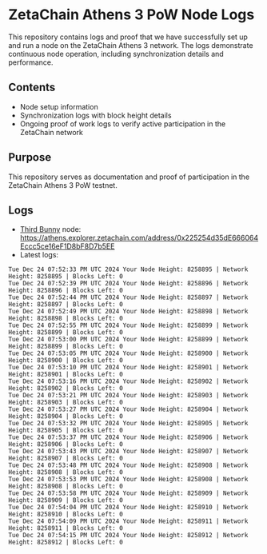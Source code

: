 # ZetaChain Athens 3 PoW Node Logs
This repository contains logs and proof that we have successfully set up and run a node on the ZetaChain Athens 3 network. The logs demonstrate continuous node operation, including synchronization details and performance.

## Contents
- Node setup information
- Synchronization logs with block height details
- Ongoing proof of work logs to verify active participation in the ZetaChain network

## Purpose
This repository serves as documentation and proof of participation in the ZetaChain Athens 3 PoW testnet.

## Logs

- [Third Bunny](https://thirdbunny.xyz/) node: https://athens.explorer.zetachain.com/address/0x225254d35dE666064Eccc5ce16eF1D8bF8D7b5EE
- Latest logs:
```
Tue Dec 24 07:52:33 PM UTC 2024 Your Node Height: 8258895 | Network Height: 8258895 | Blocks Left: 0
Tue Dec 24 07:52:39 PM UTC 2024 Your Node Height: 8258896 | Network Height: 8258896 | Blocks Left: 0
Tue Dec 24 07:52:44 PM UTC 2024 Your Node Height: 8258897 | Network Height: 8258897 | Blocks Left: 0
Tue Dec 24 07:52:49 PM UTC 2024 Your Node Height: 8258898 | Network Height: 8258898 | Blocks Left: 0
Tue Dec 24 07:52:55 PM UTC 2024 Your Node Height: 8258899 | Network Height: 8258899 | Blocks Left: 0
Tue Dec 24 07:53:00 PM UTC 2024 Your Node Height: 8258899 | Network Height: 8258899 | Blocks Left: 0
Tue Dec 24 07:53:05 PM UTC 2024 Your Node Height: 8258900 | Network Height: 8258900 | Blocks Left: 0
Tue Dec 24 07:53:10 PM UTC 2024 Your Node Height: 8258901 | Network Height: 8258901 | Blocks Left: 0
Tue Dec 24 07:53:16 PM UTC 2024 Your Node Height: 8258902 | Network Height: 8258902 | Blocks Left: 0
Tue Dec 24 07:53:21 PM UTC 2024 Your Node Height: 8258903 | Network Height: 8258903 | Blocks Left: 0
Tue Dec 24 07:53:27 PM UTC 2024 Your Node Height: 8258904 | Network Height: 8258904 | Blocks Left: 0
Tue Dec 24 07:53:32 PM UTC 2024 Your Node Height: 8258905 | Network Height: 8258905 | Blocks Left: 0
Tue Dec 24 07:53:37 PM UTC 2024 Your Node Height: 8258906 | Network Height: 8258906 | Blocks Left: 0
Tue Dec 24 07:53:43 PM UTC 2024 Your Node Height: 8258907 | Network Height: 8258907 | Blocks Left: 0
Tue Dec 24 07:53:48 PM UTC 2024 Your Node Height: 8258908 | Network Height: 8258908 | Blocks Left: 0
Tue Dec 24 07:53:53 PM UTC 2024 Your Node Height: 8258908 | Network Height: 8258908 | Blocks Left: 0
Tue Dec 24 07:53:58 PM UTC 2024 Your Node Height: 8258909 | Network Height: 8258909 | Blocks Left: 0
Tue Dec 24 07:54:04 PM UTC 2024 Your Node Height: 8258910 | Network Height: 8258910 | Blocks Left: 0
Tue Dec 24 07:54:09 PM UTC 2024 Your Node Height: 8258911 | Network Height: 8258911 | Blocks Left: 0
Tue Dec 24 07:54:15 PM UTC 2024 Your Node Height: 8258912 | Network Height: 8258912 | Blocks Left: 0
```
